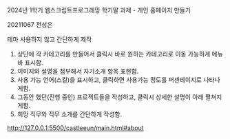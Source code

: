 2024년 1학기 웹스크립트프로그래밍 학기말 과제 - 개인 홈페이지 만들기

20211067 전성은

테마 사용하지 않고 간단하게 제작

1. 상단에 각 카테고리를 만들어서 클릭시 바로 원하는 카테고리로 이동 가능하게 메뉴바 표시함.
2. 이미지와 설명을 첨부해서 자기소개 항목 표현함.
3. 사용 가능 언어(스킬)을 표시하고, 클릭하면 사용가능 정도를 퍼센테이지로 나타나게함.
4. 그동안 했던(진행 중인) 프로젝트들을 작성하고, 클릭시 상세한 설명이 아래 펼쳐지게함.
5. 희망 직무와 직무 소개를 간단하게 작성함.

http://127.0.0.1:5500/castleeun/main.html#about
